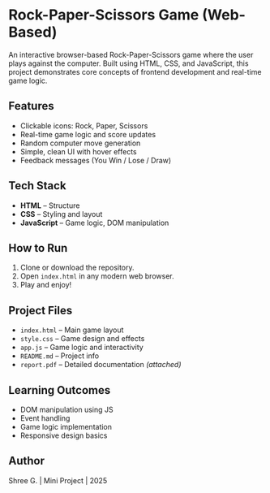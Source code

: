 # Rock-Paper-Scissors Game (Web-Based)

An interactive browser-based Rock-Paper-Scissors game where the user plays against the computer. Built using HTML, CSS, and JavaScript, this project demonstrates core concepts of frontend development and real-time game logic.

##  Features

- Clickable icons: Rock, Paper, Scissors
- Real-time game logic and score updates
- Random computer move generation
- Simple, clean UI with hover effects
- Feedback messages (You Win / Lose / Draw)

##  Tech Stack

- **HTML** – Structure
- **CSS** – Styling and layout
- **JavaScript** – Game logic, DOM manipulation

##  How to Run

1. Clone or download the repository.
2. Open `index.html` in any modern web browser.
3. Play and enjoy!

## Project Files

- `index.html` – Main game layout
- `style.css` – Game design and effects
- `app.js` – Game logic and interactivity
- `README.md` – Project info
- `report.pdf` – Detailed documentation *(attached)*

##  Learning Outcomes

- DOM manipulation using JS
- Event handling
- Game logic implementation
- Responsive design basics

##  Author

Shree G. | Mini Project | 2025

